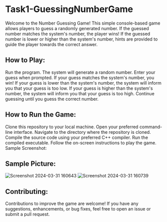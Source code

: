 <h1>Task1-GuessingNumberGame</h1>

Welcome to the Number Guessing Game! This simple console-based game allows players to guess a randomly generated number. If the guessed number matches the system's number, the player wins! If the guessed number is lower or higher than the system's number, hints are provided to guide the player towards the correct answer.

## How to Play:

Run the program.
The system will generate a random number.
Enter your guess when prompted.
If your guess matches the system's number, you win!
If your guess is lower than the system's number, the system will inform you that your guess is too low.
If your guess is higher than the system's number, the system will inform you that your guess is too high.
Continue guessing until you guess the correct number.

## How to Run the Game:

Clone this repository to your local machine.
Open your preferred command-line interface.
Navigate to the directory where the repository is cloned.
Compile the source code using your preferred C++ compiler.
Run the compiled executable.
Follow the on-screen instructions to play the game.
Sample Screenshot:

## Sample Picture:

![Screenshot 2024-03-31 160643](https://github.com/Tayl-Amber/CODSOFT/assets/152214724/4024b013-586e-4673-8a12-b1af64eb7906)
![Screenshot 2024-03-31 160739](https://github.com/Tayl-Amber/CODSOFT/assets/152214724/0dfc2f31-68c6-420d-b952-fefef6ade130)


## Contributing:

Contributions to improve the game are welcome! If you have any suggestions, enhancements, or bug fixes, feel free to open an issue or submit a pull request.
